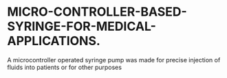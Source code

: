 # MICRO-CONTROLLER-BASED-SYRINGE-FOR-MEDICAL-APPLICATIONS.
A microcontroller operated syringe pump was made for precise injection of fluids into patients or for other purposes
